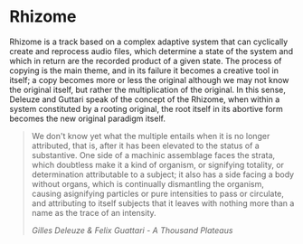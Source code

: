 # Rhizome
Rhizome is a track based on a complex adaptive system that can cyclically create and reprocess audio files, which determine a state of the system and which in return are the recorded product of a given state.
The process of copying is the main theme, and in its failure it becomes a creative tool in itself; a copy becomes more or less the original although we may not know the original itself, but rather the multiplication of the original.
In this sense, Deleuze and Guttari speak of the concept of the Rhizome, when within a system constituted by a rooting original, the root itself in its abortive form becomes the new original paradigm itself.

> We don't know yet what the multiple entails when it is no longer attributed, that is, after it has been elevated to the status of a substantive. 
One side of a machinic assemblage faces the strata, which doubtless make it a kind of organism, or signifying totality, or determination attributable to a subject; it also has a side facing a body without organs, which is continually dismantling the organism, causing asignifying particles or pure intensities to pass or circulate, and attributing to itself subjects that it leaves with nothing more than a
name as the trace of an intensity. 
>
> <cite>Gilles Deleuze & Felix Guattari - A Thousand Plateaus</cite>
